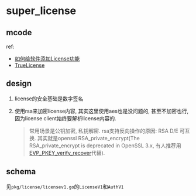 # super_license

## mcode
ref:
- [如何给软件添加License功能](https://www.duidaima.com/Group/Topic/ASP.NET/15393)
- [TrueLicense](https://github.com/JCXTB/TrueLicense)

## design
1. license的安全基础是数字签名
1. 使用rsa来加密license内容, 其实这里使用aes也是没问题的, 甚至不加密也行, 因为license client始终要解析license内容的.

    > 常用场景是公钥加密, 私钥解密. rsa支持反向操作的原因: RSA D/E 可互换. 其实就是openssl RSA_private_encrypt(The RSA_private_encrypt is deprecated in OpenSSL 3.x, 有人推荐用[EVP_PKEY_verify_recover](https://github.com/openssl/openssl/discussions/23733)代替).

## schema
见`pkg/license/licensev1.go`的`LicenseV1`和`AuthV1`